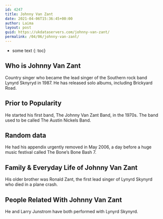 ```yaml
---
id: 4247
title: Johnny Van Zant
date: 2021-04-06T15:36:45+00:00
author: Laima
layout: post
guid: https://ukdataservers.com/johnny-van-zant/
permalink: /04/06/johnny-van-zant/
---
```


* some text
{: toc}


## Who is Johnny Van Zant
                  
                  
                  
Country singer who became the lead singer of the Southern rock band Lynyrd Sknyryd in 1987. He has released solo albums, including Brickyard Road.
                  
              
            
              
            
                
                
                
## Prior to Popularity
                  
                  
                  
He started his first band, The Johnny Van Zant Band, in the 1970s. The band used to be called The Austin Nickels Band.
                  
              
            
              
            
                
                
                
## Random data
                  
                  
                  
He had his appendix urgently removed in May 2006, a day before a huge music festival called The Bone&#8217;s Bone Bash 7.
                  
              
            
              
            
                
                
                
## Family & Everyday Life of Johnny Van Zant
                  
                  
                  
His older brother was Ronald Zant, the first lead singer of Lynyrd Skynyrd who died in a plane crash.
                  
              
            
              
            
                
                
                
## People Related With Johnny Van Zant
                  
                  
                  
He and Larry Junstrom have both performed with Lynyrd Skynyrd.
                  
              
            
              
            
                
              
            
              
              
            
            
              
            
          
          
          